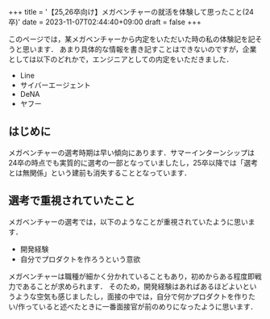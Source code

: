 +++
title = '【25,26卒向け】メガベンチャーの就活を体験して思ったこと(24卒)'
date = 2023-11-07T02:44:40+09:00
draft = false
+++

このページでは，某メガベンチャーから内定をいただいた時の私の体験記を記そうと思います．
あまり具体的な情報を書き記すことはできないのですが，企業としては以下のどれかで，エンジニアとしての内定をいただきました．
- Line 
- サイバーエージェント
- DeNA
- ヤフー

## はじめに
メガベンチャーの選考時期は早い傾向にあります．サマーインターンシップは24卒の時点でも実質的に選考の一部となっていましたし，25卒以降では「選考とは無関係」という建前も消失することとなっています．

## 選考で重視されていたこと
メガベンチャーの選考では，以下のようなことが重視されていたように思います．
- 開発経験
- 自分でプロダクトを作ろうという意欲

メガベンチャーは職種が細かく分かれていることもあり，初めからある程度即戦力であることが求められます．
そのため，開発経験はあればあるほどよいというような空気も感じましたし，面接の中では，自分で何かプロダクトを作りたい/作っていると述べたときに一番面接官が前のめりになったように思います．

